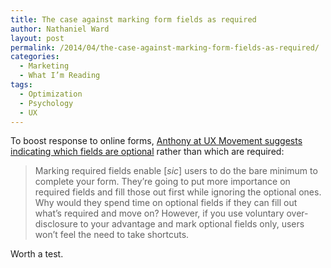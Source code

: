 ```yaml
---
title: The case against marking form fields as required
author: Nathaniel Ward
layout: post
permalink: /2014/04/the-case-against-marking-form-fields-as-required/
categories:
  - Marketing
  - What I’m Reading
tags:
  - Optimization
  - Psychology
  - UX
---
```

To boost response to online forms, [Anthony at UX Movement suggests indicating which fields are optional][1] rather than which are required:

> Marking required fields enable [*sic*] users to do the bare minimum to complete your form. They’re going to put more importance on required fields and fill those out first while ignoring the optional ones. Why would they spend time on optional fields if they can fill out what’s required and move on? However, if you use voluntary over-disclosure to your advantage and mark optional fields only, users won’t feel the need to take shortcuts.

Worth a test.

[1]: http://uxmovement.com/forms/why-users-fill-out-less-if-you-mark-required-fields/